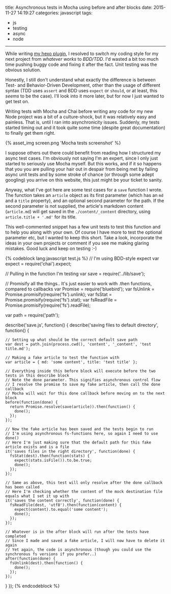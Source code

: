 title: Asynchronous tests in Mocha using before and after blocks
date: 2015-11-27 14:19:27
categories: javascript
tags:
- js
- testing
- async
- node
---

While writing [my hexo plugin](http://gregjs.com/javascript/2015/hexo-easy-edit-1-2-0-pages-cleanup-rename/), I resolved to switch my coding style for my next project from _whatever works_ to _BDD/TDD_. I'd wasted a bit too much time pushing buggy code and fixing it after the fact. Unit testing was the obvious solution.

Honestly, I still don't understand what exactly the difference is between Test- and Behavior-Driven Development, other than the usage of different syntax (TDD uses `assert` and BDD uses `expect` or `should`, or at least, this _seems_ to be the case). I'll look into it more later, but for now I just wanted to get test on.

Writing tests with Mocha and Chai before writing any code for my new Node project was a bit of a culture-shock, but it was relatively easy and painless. That is, until I ran into asynchronicity issues. Suddenly, my tests started timing out and it took quite some time (despite great documentation) to finally get them right.

{% asset_img screen.png 'Mocha tests screenshot' %}

I suppose others out there could benefit from reading how I structured my async test cases. I'm obviously not saying I'm an expert, since I only just started to seriously use Mocha myself. But this works, and if it so happens that you you are pulling your hair out in despair from being met by failing async unit tests and by some stroke of chance (or through some adept googling) you arrive on this website, this just might be your ticket to sanity.

<!-- more -->

Anyway, what I've got here are some test cases for a `save` function I wrote. The function takes an `article` object as its first parameter (which has an `md` and a `title` property), and an optional second parameter for the path. If the second parameter is not supplied, the article's markdown content (`article.md`) will get saved in the `./content/_content` directory, using `article.title + '.md'` for its title.

This well-commented snippet has a few unit tests to test this function and to help you along with your own. Of course I have more to test the optional parameter etc, but I wanted to keep this short. Take a look, incorporate the ideas in your own projects or comment if you see me making glaring mistakes. Good luck and keep on testing :-)

{% codeblock lang:javascript test.js %}
// I'm using BDD-style expect
var expect = require('chai').expect;

// Pulling in the function I'm testing
var save = require('../lib/save');

// Promisify all the things.. It's just easier to work with .then functions, compared to callbacks
var Promise = require('bluebird');
var fsUnlink = Promise.promisify(require('fs').unlink);
var fsStat = Promise.promisify(require('fs').stat);
var fsReadFile = Promise.promisify(require('fs').readFile);

var path = require('path');

describe('save.js', function() {
  describe('saving files to default directory', function() {

    // Setting up what should be the correct default save path
    var dest = path.join(process.cwd(), 'content', '_content', 'test title.md');

    // Making a fake article to test the function with
    var article = { md: 'some content', title: 'test title' };

    // Everything inside this before block will execute before the two tests in this describe block
    // Note the done parameter. This signifies asynchronous control flow
    // I resolve the promise to save my fake article, then call the done callback
    // Mocha will wait for this done callback before moving on to the next block
    before(function(done) {
      return Promise.resolve(save(article)).then(function() {
        done();
      });
    });

    // Now the fake article has been saved and the tests begin to run
    // I'm using asynchronous fs-functions here, so again I need to use done()
    // Here I'm just making sure that the default path for this fake article exists and is a file
    it('saves files in the right directory', function(done) {
      fsStat(dest).then(function(stats) {
        expect(stats.isFile()).to.be.true;
        done();
      });
    });

    // Same as above, this test will only resolve after the done callback has been called
    // Here I'm checking whether the content of the mock destination file equals what I set it up with
    it('saves the content correctly', function(done) {
      fsReadFile(dest, 'utf8').then(function(content) {
        expect(content).to.equal('some content');
        done();
      });
    });

    // Whatever is in the after block will run after the tests have completed
    // Since I made and saved a fake article, I will now have to delete it again
    // Yet again, the code is asynchronous (though you could use the synchronous fs versions if you prefer..)
    after(function(done) {
      fsUnlink(dest).then(function() {
        done();
      });
    });
  }
});
{% endcodeblock %}





